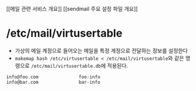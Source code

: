 [[메일 관련 서비스 개요]]
[[sendmail 주요 설정 파일 개요]]

# /etc/mail/virtusertable
- 가상의 메일 계정으로 들어오는 메일을 특정 계정으로 전달하는 정보를 설정한다
- `makemap hash /etc/virtusertable < /etc/mail/virtusertable`와 같은 명령으로 `/etc/mail/virtusertable.db`에 적용된다.

```
info@foo.com               foo-info
info@bar.com               bar-info
```

